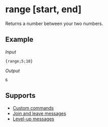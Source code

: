 # range [start, end]

Returns a number between your two numbers.

## Example

*Input*
```
{range;5;10}
```
*Output*
```
6
```

## Supports

* [Custom commands](/Modules/custom_commands/)
* [Join and leave messages](/Modules/join_leave_messages/)
* [Level-up messages](/Modules/levels/)
